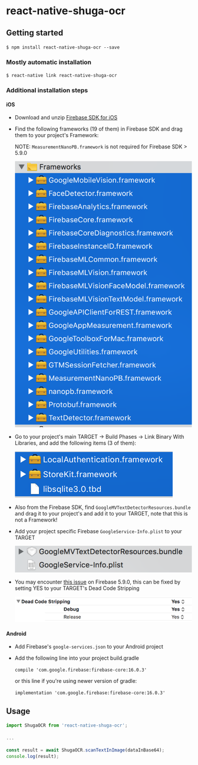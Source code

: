
# react-native-shuga-ocr

## Getting started

`$ npm install react-native-shuga-ocr --save`

### Mostly automatic installation

`$ react-native link react-native-shuga-ocr`

### Additional installation steps

#### iOS

- Download and unzip [Firebase SDK for iOS](https://firebase.google.com/download/ios)

- Find the following frameworks (19 of them) in Firebase SDK and drag them to your project's Framework:

	NOTE: `MeasurementNanoPB.framework` is not required for Firebase SDK > 5.9.0

	![Firebase frameworks](./docs/fbframeworks.png)

- Go to your project's main TARGET -> Build Phases -> Link Binary With Libraries, and add the following items (3 of them):

	![XCode frameworks](./docs/xcodeframeworks.png)

- Also from the Firebase SDK, find `GoogleMVTextDetectorResources.bundle` and drag it to your project's and add it to your TARGET, note that this is not a Framework!

- Add your project specific Firebase `GoogleService-Info.plist` to your TARGET

	![App Resource](./docs/appresource.png)

- You may encounter [this issue](https://github.com/firebase/quickstart-ios/issues/487) on Firebase 5.9.0, this can be fixed by setting YES to your TARGET's Dead Code Stripping

	![Dead Code Stripping](./docs/stripdeadcode.png)

#### Android

- Add Firebase's ```google-services.json``` to your Android project

- Add the following line into your project build.gradle
	
	```compile 'com.google.firebase:firebase-core:16.0.3'```

	or this line if you're using newer version of gradle:

	```implementation 'com.google.firebase:firebase-core:16.0.3'```



## Usage
```javascript
import ShugaOCR from 'react-native-shuga-ocr';

...

const result = await ShugaOCR.scanTextInImage(dataInBase64);
console.log(result);
```

